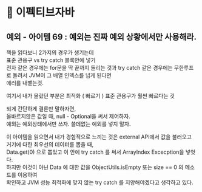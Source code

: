 # 🐼 이펙티브자바

## 예외 - 아이템 69 : 예외는 진짜 예외 상황에서만 사용해라.

책을 읽다보니 2가지의 경우가 생기는데 <br>
표준 관용구 vs try catch 블록안에 넣기 <br>
전자 같은 경우에는 for문을 딱 끝까지 돌리는 것과 try catch 같은 경우에는 무한루프로 돌려서 JVM이 그 배열 인덱스를 넘게 된다면 <br>
에러를 내뱉는것. <br>

여기서 내가 몰랐던 부분은 최적화 ( 빠르기 ) 표준 관용구가 훨씬 빠르다는 것 <br>

되게 간단하게 결론만 말하자면, <br>
올바르지않은 값일 때, null - Optional을 써서 제어하자.<br>
예외는 예외상태에서만 쓰자. 쓸데없는 예외를 넣지 말자.<br>

이 아이템을 읽으면서 내가 경험적으로 느끼는 것은 external API에서 값을 불러오고 거기에 다한 최우선의 데이터를 뽑을 때, <br>
Data.get(0) 으로 뽑았고 이 안에 try catch 를 써서 ArrayIndex Excecption을 넣엇다. <br>
하지만 이것이 아닌 Data 에 대한 값을 ObjectUtils.isEmpty 또는 size == 0 의 메소드를 이용하여 <br>
확인하고 JVM 성능 최적화에 맞지 않는 try catch 를 지양해야겠다고 생각하고 있다. <br>
